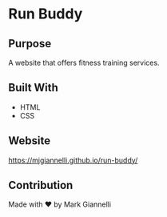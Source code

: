 # Run Buddy

## Purpose
A website that offers fitness training services.

## Built With
* HTML
* CSS

## Website
https://mjgiannelli.github.io/run-buddy/

## Contribution
Made with ❤️ by Mark Giannelli
